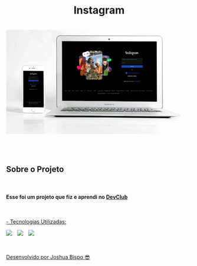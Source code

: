<h1 align="center">Instagram</h1>
<br>
<div align="center">
  <img width="750px" src="https://github.com/joshuabispo/projeto-instagram/blob/master/img/Mockup%20-%20Instagram.png"/>
</div>
<br>
<br>
<br>
<h2>Sobre o Projeto</h2>
<br>
<h4>Esse foi um projeto que fiz e aprendi no <a href="https://rodolfomori.com.br/devclub">DevClub</h4>
<br>
<p>- Tecnologias Utilizadas:</p>
<img align="left" width="30px" src="https://cdn.jsdelivr.net/gh/devicons/devicon@latest/icons/html5/html5-original-wordmark.svg" />
<img align="left" width="30px" src="https://cdn.jsdelivr.net/gh/devicons/devicon@latest/icons/css3/css3-original-wordmark.svg" />
<img align="left" width="30px" src="https://cdn.jsdelivr.net/gh/devicons/devicon@latest/icons/javascript/javascript-original.svg" />
<br>
<br>      
<br>      
<p>Desenvolvido por Joshua Bispo 😎</p>
